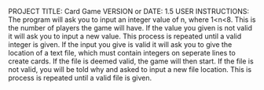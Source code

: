 PROJECT TITLE: Card Game
VERSION or DATE: 1.5
USER INSTRUCTIONS: 
The program will ask you to input an integer value of n, where 1<n<8.
This is the number of players the game will have.
If the value you given is not valid it will ask you to input a new value.
This process is repeated until a valid integer is given.
If the input you give is valid it will ask you to give the location of a text file, which must
contain integers on seperate lines to create cards. If the file is deemed valid, the game will then start.
If the file is not valid, you will be told why and asked to input a new file location.
This is process is repeated until a valid file is given.